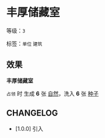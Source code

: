 # 丰厚储藏室

等级：`3`

标签：`单位` `建筑`

## 效果

**丰厚储藏室**

`占领` 时 生成 **6** 张 [自然](../卡牌组/自然.md)，洗入 **6** 张 [种子](../卡牌组/种子.md)

## CHANGELOG

- [1.0.0] 引入
